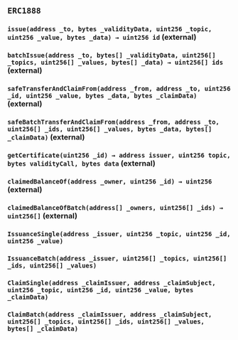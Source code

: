 ## `ERC1888`






### `issue(address _to, bytes _validityData, uint256 _topic, uint256 _value, bytes _data) → uint256 id` (external)





### `batchIssue(address _to, bytes[] _validityData, uint256[] _topics, uint256[] _values, bytes[] _data) → uint256[] ids` (external)









### `safeTransferAndClaimFrom(address _from, address _to, uint256 _id, uint256 _value, bytes _data, bytes _claimData)` (external)





### `safeBatchTransferAndClaimFrom(address _from, address _to, uint256[] _ids, uint256[] _values, bytes _data, bytes[] _claimData)` (external)





### `getCertificate(uint256 _id) → address issuer, uint256 topic, bytes validityCall, bytes data` (external)





### `claimedBalanceOf(address _owner, uint256 _id) → uint256` (external)





### `claimedBalanceOfBatch(address[] _owners, uint256[] _ids) → uint256[]` (external)






### `IssuanceSingle(address _issuer, uint256 _topic, uint256 _id, uint256 _value)`





### `IssuanceBatch(address _issuer, uint256[] _topics, uint256[] _ids, uint256[] _values)`









### `ClaimSingle(address _claimIssuer, address _claimSubject, uint256 _topic, uint256 _id, uint256 _value, bytes _claimData)`





### `ClaimBatch(address _claimIssuer, address _claimSubject, uint256[] _topics, uint256[] _ids, uint256[] _values, bytes[] _claimData)`





